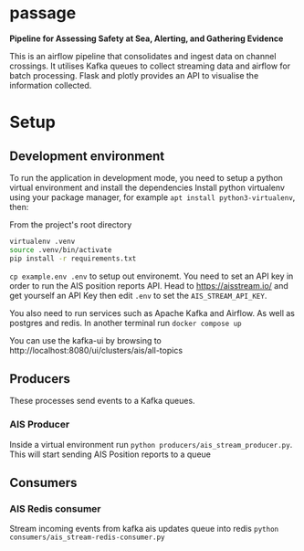 # passage
**Pipeline for Assessing Safety at Sea, Alerting, and Gathering Evidence**

This is an airflow pipeline that consolidates and ingest data on channel crossings.
It utilises Kafka queues to collect streaming data and airflow for batch processing.
Flask and plotly provides an API to visualise the information collected. 

# Setup

## Development environment

To run the application in development mode, you need to setup a python virtual environment and install the dependencies
Install python virtualenv using your package manager, for example `apt install python3-virtualenv`, then:

From the project's root directory
```bash
virtualenv .venv
source .venv/bin/activate
pip install -r requirements.txt
```

`cp example.env .env` to setup out environemt.
You need to set an API key in order to run the AIS position reports API. 
Head to https://aisstream.io/ and get yourself an API Key then edit `.env` to set the `AIS_STREAM_API_KEY`.

You also need to run services such as Apache Kafka and Airflow. As well as postgres and redis.
In another terminal run `docker compose up`

You can use the kafka-ui by browsing to http://localhost:8080/ui/clusters/ais/all-topics


## Producers

These processes send events to a Kafka queues.

### AIS Producer
Inside a virtual environment run `python producers/ais_stream_producer.py`.
This will start sending AIS Position reports to a queue

## Consumers

### AIS Redis consumer
Stream incoming events from kafka ais updates queue into redis
`python consumers/ais_stream-redis-consumer.py`

